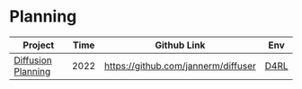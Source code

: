# Planning

| Project                                                    | Time | Github Link                         | Env                                                   |
| ---------------------------------------------------------- | ---- | ----------------------------------- | ----------------------------------------------------- |
| [Diffusion Planning](https://diffusion-planning.github.io) | 2022 | https://github.com/jannerm/diffuser | [D4RL](https://sites.google.com/view/d4rl-anonymous/) |

